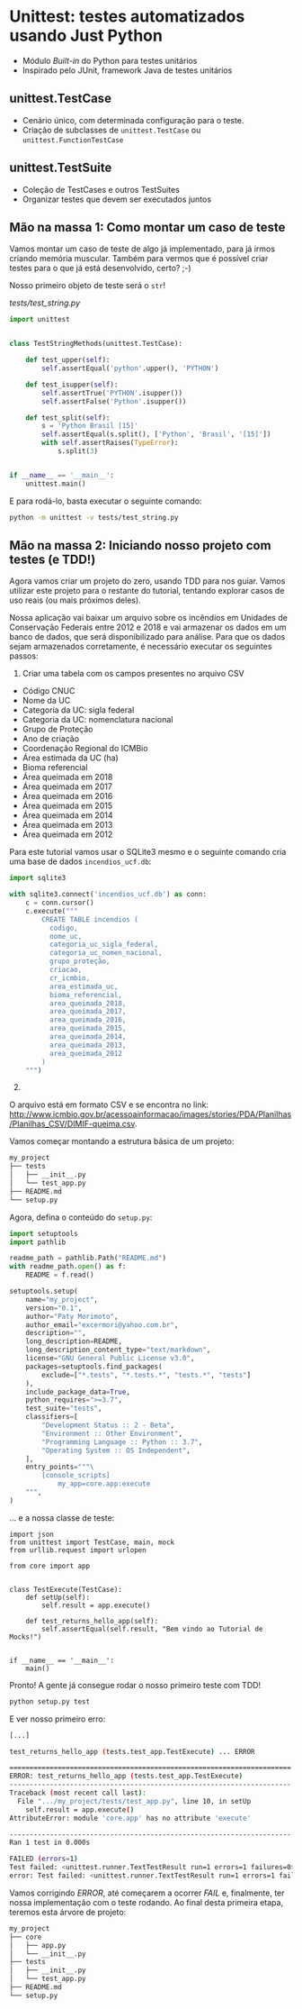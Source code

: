 # Unittest: testes automatizados usando Just Python

 * Módulo *Built-in* do Python para testes unitários
 * Inspirado pelo JUnit, framework Java de testes unitários

## unittest.TestCase

 * Cenário único, com determinada configuração para o teste.
 * Criação de subclasses de `unittest.TestCase` ou `unittest.FunctionTestCase`

## unittest.TestSuite

 * Coleção de TestCases e outros TestSuites
 * Organizar testes que devem ser executados juntos

## Mão na massa 1: Como montar um caso de teste

Vamos montar um caso de teste de algo já implementado, para já irmos criando memória muscular. Também para vermos que é possível criar testes para o que já está desenvolvido, certo? ;-)

Nosso primeiro objeto de teste será o `str`!

_tests/test_string.py_
```python
import unittest


class TestStringMethods(unittest.TestCase):

    def test_upper(self):
        self.assertEqual('python'.upper(), 'PYTHON')

    def test_isupper(self):
        self.assertTrue('PYTHON'.isupper())
        self.assertFalse('Python'.isupper())

    def test_split(self):
        s = 'Python Brasil [15]'
        self.assertEqual(s.split(), ['Python', 'Brasil', '[15]'])
        with self.assertRaises(TypeError):
            s.split(3)


if __name__ == '__main__':
    unittest.main()

```

E para rodá-lo, basta executar o seguinte comando:

```bash
python -m unittest -v tests/test_string.py
```


## Mão na massa 2: Iniciando nosso projeto com testes (e TDD!)

Agora vamos criar um projeto do zero, usando TDD para nos guiar. Vamos utilizar este projeto para o restante do tutorial, tentando explorar casos de uso reais (ou mais próximos deles).

Nossa aplicação vai baixar um arquivo sobre os incêndios em Unidades de Conservação Federais entre 2012 e 2018 e vai armazenar os dados em um banco de dados, que será disponibilizado para análise.
Para que os dados sejam armazenados corretamente, é necessário executar os seguintes passos:

1. Criar uma tabela com os campos presentes no arquivo CSV
  - Código CNUC
  - Nome da UC
  - Categoria da UC: sigla federal
  - Categoria da UC: nomenclatura nacional
  - Grupo de Proteção
  - Ano de criação
  - Coordenação Regional do ICMBio
  - Área estimada da UC (ha)
  - Bioma referencial
  - Área queimada em 2018
  - Área queimada em 2017
  - Área queimada em 2016
  - Área queimada em 2015
  - Área queimada em 2014
  - Área queimada em 2013
  - Área queimada em 2012

  Para este tutorial vamos usar o SQLite3 mesmo e o seguinte comando cria uma base de dados `incendios_ucf.db`:

```python
import sqlite3

with sqlite3.connect('incendios_ucf.db') as conn:
    c = conn.cursor()
    c.execute("""
        CREATE TABLE incendios (
          codigo,
          nome_uc,
          categoria_uc_sigla_federal,
          categoria_uc_nomen_nacional,
          grupo_proteção,
          criacao,
          cr_icmbio,
          area_estimada_uc,
          bioma_referencial,
          area_queimada_2018,
          area_queimada_2017,
          area_queimada_2016,
          area_queimada_2015,
          area_queimada_2014,
          area_queimada_2013,
          area_queimada_2012
        )
    """)

```

2.
O arquivo está em formato CSV e se encontra no link: http://www.icmbio.gov.br/acessoainformacao/images/stories/PDA/Planilhas/Planilhas_CSV/DIMIF-queima.csv.

Vamos começar montando a estrutura básica de um projeto:

```bash
my_project
├── tests
│   ├── __init__.py
│   └── test_app.py
├── README.md
└── setup.py
```

Agora, defina o conteúdo do `setup.py`:

```python
import setuptools
import pathlib

readme_path = pathlib.Path("README.md")
with readme_path.open() as f:
    README = f.read()

setuptools.setup(
    name="my_project",
    version="0.1",
    author="Paty Morimoto",
    author_email="excermori@yahoo.com.br",
    description="",
    long_description=README,
    long_description_content_type="text/markdown",
    license="GNU General Public License v3.0",
    packages=setuptools.find_packages(
        exclude=["*.tests", "*.tests.*", "tests.*", "tests"]
    ),
    include_package_data=True,
    python_requires=">=3.7",
    test_suite="tests",
    classifiers=[
        "Development Status :: 2 - Beta",
        "Environment :: Other Environment",
        "Programming Language :: Python :: 3.7",
        "Operating System :: OS Independent",
    ],
    entry_points="""\
        [console_scripts]
            my_app=core.app:execute
    """,
)
```

... e a nossa classe de teste:

```
import json
from unittest import TestCase, main, mock
from urllib.request import urlopen

from core import app


class TestExecute(TestCase):
    def setUp(self):
        self.result = app.execute()

    def test_returns_hello_app(self):
        self.assertEqual(self.result, "Bem vindo ao Tutorial de Mocks!")


if __name__ == '__main__':
    main()
```

Pronto! A gente já consegue rodar o nosso primeiro teste com TDD!

```bash
python setup.py test
```

E ver nosso primeiro erro:

```bash
[...]

test_returns_hello_app (tests.test_app.TestExecute) ... ERROR

======================================================================
ERROR: test_returns_hello_app (tests.test_app.TestExecute)
----------------------------------------------------------------------
Traceback (most recent call last):
  File ".../my_project/tests/test_app.py", line 10, in setUp
    self.result = app.execute()
AttributeError: module 'core.app' has no attribute 'execute'

----------------------------------------------------------------------
Ran 1 test in 0.000s

FAILED (errors=1)
Test failed: <unittest.runner.TextTestResult run=1 errors=1 failures=0>
error: Test failed: <unittest.runner.TextTestResult run=1 errors=1 failures=0>
```

Vamos corrigindo _ERROR_, até começarem a ocorrer _FAIL_ e, finalmente, ter nossa implementação com o teste rodando. Ao final desta primeira etapa, teremos esta árvore de projeto:

```bash
my_project
├── core
│   ├── app.py
│   └── __init__.py
├── tests
│   ├── __init__.py
│   └── test_app.py
├── README.md
└── setup.py
```
